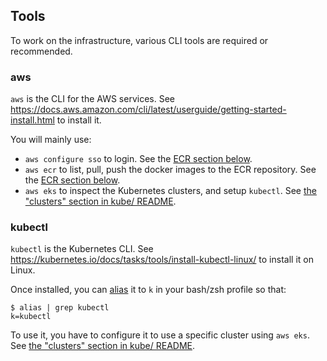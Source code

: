 ## Tools

To work on the infrastructure, various CLI tools are required or recommended.

### aws

`aws` is the CLI for the AWS services. See https://docs.aws.amazon.com/cli/latest/userguide/getting-started-install.html to install it.

You will mainly use:

- `aws configure sso` to login. See the [ECR section below](#amazon-elastic-container-registry-ecr).
- `aws ecr` to list, pull, push the docker images to the ECR repository. See the [ECR section below](#amazon-elastic-container-registry-ecr).
- `aws eks` to inspect the Kubernetes clusters, and setup `kubectl`. See [the "clusters" section in kube/ README](./kube/README.md#clusters).

### kubectl

`kubectl` is the Kubernetes CLI. See https://kubernetes.io/docs/tasks/tools/install-kubectl-linux/ to install it on Linux.

Once installed, you can [alias](https://www.google.com/search?q=persist+alias+linux) it to `k` in your bash/zsh profile so that:

```
$ alias | grep kubectl
k=kubectl
```

To use it, you have to configure it to use a specific cluster using `aws eks`. See [the "clusters" section in kube/ README](./kube/README.md#clusters).
